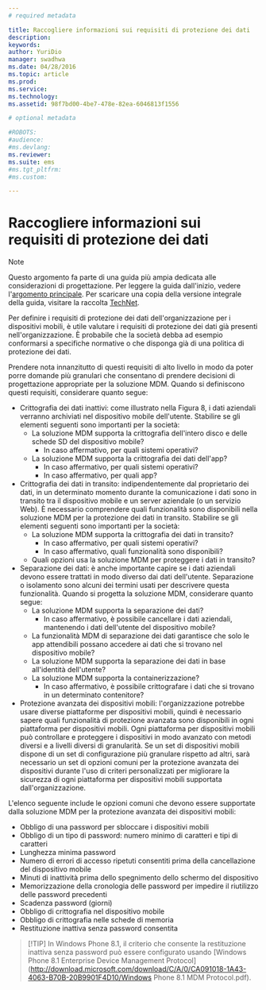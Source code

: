 ```yaml
---
# required metadata

title: Raccogliere informazioni sui requisiti di protezione dei dati
description:
keywords:
author: YuriDio
manager: swadhwa
ms.date: 04/28/2016
ms.topic: article
ms.prod:
ms.service:
ms.technology:
ms.assetid: 98f7bd00-4be7-478e-82ea-6046813f1556

# optional metadata

#ROBOTS:
#audience:
#ms.devlang:
ms.reviewer: 
ms.suite: ems
#ms.tgt_pltfrm:
#ms.custom:

---
```


# Raccogliere informazioni sui requisiti di protezione dei dati

>[!NOTE]
>Questo argomento fa parte di una guida più ampia dedicata alle considerazioni di progettazione. Per leggere la guida dall'inizio, vedere l'[argomento principale](mdm-design-considerations-guide.md). Per scaricare una copia della versione integrale della guida, visitare la raccolta [TechNet](https://gallery.technet.microsoft.com/Mobile-Device-Management-7d401582).

Per definire i requisiti di protezione dei dati dell'organizzazione per i dispositivi mobili, è utile valutare i requisiti di protezione dei dati già presenti nell'organizzazione. È probabile che la società debba ad esempio conformarsi a specifiche normative o che disponga già di una politica di protezione dei dati. 

Prendere nota innanzitutto di questi requisiti di alto livello in modo da poter porre domande più granulari che consentano di prendere decisioni di progettazione appropriate per la soluzione MDM.  Quando si definiscono questi requisiti, considerare quanto segue:

- Crittografia dei dati inattivi: come illustrato nella Figura 8, i dati aziendali verranno archiviati nel dispositivo mobile dell'utente. Stabilire se gli elementi seguenti sono importanti per la società: 
    - La soluzione MDM supporta la crittografia dell'intero disco e delle schede SD del dispositivo mobile?
        - In caso affermativo, per quali sistemi operativi?
    - La soluzione MDM supporta la crittografia dei dati dell'app?
        - In caso affermativo, per quali sistemi operativi?
        - In caso affermativo, per quali app?
- Crittografia dei dati in transito: indipendentemente dal proprietario dei dati, in un determinato momento durante la comunicazione i dati sono in transito tra il dispositivo mobile e un server aziendale (o un servizio Web). È necessario comprendere quali funzionalità sono disponibili nella soluzione MDM per la protezione dei dati in transito. Stabilire se gli elementi seguenti sono importanti per la società: 
    - La soluzione MDM supporta la crittografia dei dati in transito?
        - In caso affermativo, per quali sistemi operativi?
        - In caso affermativo, quali funzionalità sono disponibili?
    - Quali opzioni usa la soluzione MDM per proteggere i dati in transito?
- Separazione dei dati: è anche importante capire se i dati aziendali devono essere trattati in modo diverso dai dati dell'utente. Separazione o isolamento sono alcuni dei termini usati per descrivere questa funzionalità. Quando si progetta la soluzione MDM, considerare quanto segue:
    - La soluzione MDM supporta la separazione dei dati?
        - In caso affermativo, è possibile cancellare i dati aziendali, mantenendo i dati dell'utente del dispositivo mobile?
    - La funzionalità MDM di separazione dei dati garantisce che solo le app attendibili possano accedere ai dati che si trovano nel dispositivo mobile?
    - La soluzione MDM supporta la separazione dei dati in base all'identità dell'utente?
    - La soluzione MDM supporta la containerizzazione?
        - In caso affermativo, è possibile crittografare i dati che si trovano in un determinato contenitore?
- Protezione avanzata dei dispositivi mobili: l'organizzazione potrebbe usare diverse piattaforme per dispositivi mobili, quindi è necessario sapere quali funzionalità di protezione avanzata sono disponibili in ogni piattaforma per dispositivi mobili. Ogni piattaforma per dispositivi mobili può controllare e proteggere i dispositivi in modo avanzato con metodi diversi e a livelli diversi di granularità. Se un set di dispositivi mobili dispone di un set di configurazione più granulare rispetto ad altri, sarà necessario un set di opzioni comuni per la protezione avanzata dei dispositivi durante l'uso di criteri personalizzati per migliorare la sicurezza di ogni piattaforma per dispositivi mobili supportata dall'organizzazione. 

L'elenco seguente include le opzioni comuni che devono essere supportate dalla soluzione MDM per la protezione avanzata dei dispositivi mobili:

- Obbligo di una password per sbloccare i dispositivi mobili
- Obbligo di un tipo di password: numero minimo di caratteri e tipi di caratteri
- Lunghezza minima password
- Numero di errori di accesso ripetuti consentiti prima della cancellazione del dispositivo mobile
- Minuti di inattività prima dello spegnimento dello schermo del dispositivo
- Memorizzazione della cronologia delle password per impedire il riutilizzo delle password precedenti
- Scadenza password (giorni)
- Obbligo di crittografia nel dispositivo mobile
- Obbligo di crittografia nelle schede di memoria
- Restituzione inattiva senza password consentita

>[!TIP] In Windows Phone 8.1, il criterio che consente la restituzione inattiva senza password può essere configurato usando [Windows Phone 8.1 Enterprise Device Management Protocol](http://download.microsoft.com/download/C/A/0/CA091018-1A43-4063-B70B-20B9901F4D10/Windows Phone 8.1 MDM Protocol.pdf).

<!--HONumber=Apr16_HO2-->


